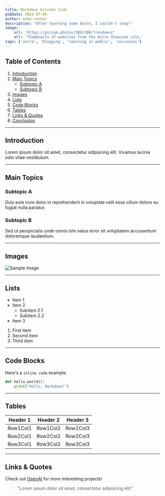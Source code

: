 ```yaml
---
title: Markdown Kitchen Sink
pubDate: 2022-07-09
author: mike-connor
description: "After learning some Astro, I couldn't stop!"
image:
    url: 'https://picsum.photos/300/200/?random=2'
    alt: 'Thumbnails of websites from the Astro Showcase site.'
tags: ['astro', 'blogging', 'learning in public', 'successes']
---
```


## Table of Contents

1. [Introduction](#introduction)
2. [Main Topics](#main-topics)
    - [Subtopic A](#subtopic-a)
    - [Subtopic B](#subtopic-b)
3. [Images](#images)
4. [Lists](#lists)
5. [Code Blocks](#code-blocks)
6. [Tables](#tables)
7. [Links & Quotes](#links--quotes)
8. [Conclusion](#conclusion)

---

## Introduction

Lorem ipsum dolor sit amet, consectetur adipiscing elit. Vivamus lacinia odio vitae vestibulum.

---

## Main Topics

### Subtopic A

Duis aute irure dolor in reprehenderit in voluptate velit esse cillum dolore eu fugiat nulla pariatur.

### Subtopic B

Sed ut perspiciatis unde omnis iste natus error sit voluptatem accusantium doloremque laudantium.

---

## Images

![Sample Image](https://via.placeholder.com/150)

---

## Lists

-   Item 1
-   Item 2
    -   Subitem 2.1
    -   Subitem 2.2
-   Item 3

1. First item
2. Second item
3. Third item

---

## Code Blocks

Here's a `inline code` example.

```python
def hello_world():
    print("Hello, Markdown!")
```

---

## Tables

| Header 1 | Header 2 | Header 3 |
| -------- | -------- | -------- |
| Row1Col1 | Row1Col2 | Row1Col3 |
| Row2Col1 | Row2Col2 | Row2Col3 |
| Row3Col1 | Row3Col2 | Row3Col3 |

---

## Links & Quotes

Check out [OpenAI](https://www.openai.com/) for more interesting projects!

> "Lorem ipsum dolor sit amet, consectetur adipiscing elit."
